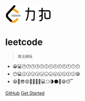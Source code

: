<!-- _coverpage.md -->

![logo](_media/icon.svg)

# leetcode 

> <small>算法模板</small>

* 😀💻🕐🕑🕒🕓🕔🕕🕖🕗🕘🕙🕚🕛😶
* 😶💻🕜🕝🕞🕟🕠🕡🕢🕣🕤🕥🕦🕧😪
* 😪👀😎😟😤💪💪💪💻🌕🌗🌑🌞😪😴


[GitHub](https://github.com/perye/algorithm-template/)
[Get Started](README.md)